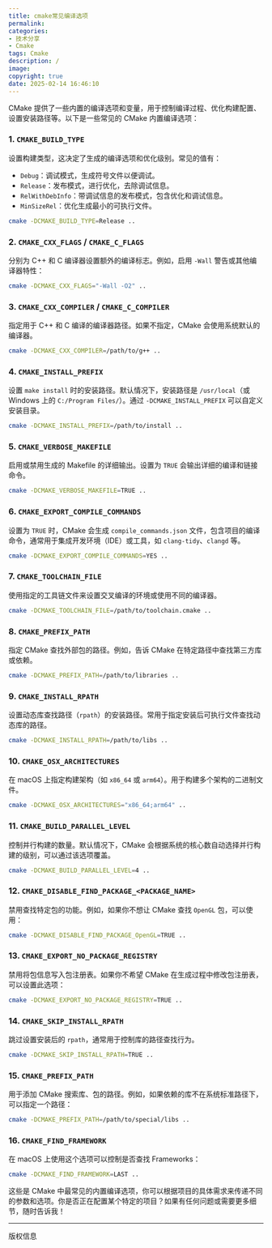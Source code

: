 ```yaml
---
title: cmake常见编译选项
permalink: 
categories: 
- 技术分享
- Cmake
tags: Cmake
description: /
image: 
copyright: true   
date: 2025-02-14 16:46:10
---
```


CMake 提供了一些内置的编译选项和变量，用于控制编译过程、优化构建配置、设置安装路径等。以下是一些常见的 CMake 内置编译选项：

### 1. **`CMAKE_BUILD_TYPE`**

<!--more-->

   设置构建类型，这决定了生成的编译选项和优化级别。常见的值有：
   - `Debug`：调试模式，生成符号文件以便调试。
   - `Release`：发布模式，进行优化，去除调试信息。
   - `RelWithDebInfo`：带调试信息的发布模式，包含优化和调试信息。
   - `MinSizeRel`：优化生成最小的可执行文件。

   ```bash
   cmake -DCMAKE_BUILD_TYPE=Release ..
   ```

### 2. **`CMAKE_CXX_FLAGS` / `CMAKE_C_FLAGS`**
   分别为 C++ 和 C 编译器设置额外的编译标志。例如，启用 `-Wall` 警告或其他编译器特性：
   
   ```bash
   cmake -DCMAKE_CXX_FLAGS="-Wall -O2" ..
   ```

### 3. **`CMAKE_CXX_COMPILER` / `CMAKE_C_COMPILER`**
   指定用于 C++ 和 C 编译的编译器路径。如果不指定，CMake 会使用系统默认的编译器。

   ```bash
   cmake -DCMAKE_CXX_COMPILER=/path/to/g++ ..
   ```

### 4. **`CMAKE_INSTALL_PREFIX`**
   设置 `make install` 时的安装路径。默认情况下，安装路径是 `/usr/local`（或 Windows 上的 `C:/Program Files/`）。通过 `-DCMAKE_INSTALL_PREFIX` 可以自定义安装目录。

   ```bash
   cmake -DCMAKE_INSTALL_PREFIX=/path/to/install ..
   ```

### 5. **`CMAKE_VERBOSE_MAKEFILE`**
   启用或禁用生成的 Makefile 的详细输出。设置为 `TRUE` 会输出详细的编译和链接命令。

   ```bash
   cmake -DCMAKE_VERBOSE_MAKEFILE=TRUE ..
   ```

### 6. **`CMAKE_EXPORT_COMPILE_COMMANDS`**
   设置为 `TRUE` 时，CMake 会生成 `compile_commands.json` 文件，包含项目的编译命令，通常用于集成开发环境（IDE）或工具，如 `clang-tidy`、`clangd` 等。

   ```bash
   cmake -DCMAKE_EXPORT_COMPILE_COMMANDS=YES ..
   ```

### 7. **`CMAKE_TOOLCHAIN_FILE`**
   使用指定的工具链文件来设置交叉编译的环境或使用不同的编译器。

   ```bash
   cmake -DCMAKE_TOOLCHAIN_FILE=/path/to/toolchain.cmake ..
   ```

### 8. **`CMAKE_PREFIX_PATH`**
   指定 CMake 查找外部包的路径。例如，告诉 CMake 在特定路径中查找第三方库或依赖。

   ```bash
   cmake -DCMAKE_PREFIX_PATH=/path/to/libraries ..
   ```

### 9. **`CMAKE_INSTALL_RPATH`**
   设置动态库查找路径（`rpath`）的安装路径。常用于指定安装后可执行文件查找动态库的路径。

   ```bash
   cmake -DCMAKE_INSTALL_RPATH=/path/to/libs ..
   ```

### 10. **`CMAKE_OSX_ARCHITECTURES`**
   在 macOS 上指定构建架构（如 `x86_64` 或 `arm64`）。用于构建多个架构的二进制文件。

   ```bash
   cmake -DCMAKE_OSX_ARCHITECTURES="x86_64;arm64" ..
   ```

### 11. **`CMAKE_BUILD_PARALLEL_LEVEL`**
   控制并行构建的数量。默认情况下，CMake 会根据系统的核心数自动选择并行构建的级别，可以通过该选项覆盖。

   ```bash
   cmake -DCMAKE_BUILD_PARALLEL_LEVEL=4 ..
   ```

### 12. **`CMAKE_DISABLE_FIND_PACKAGE_<PACKAGE_NAME>`**
   禁用查找特定包的功能。例如，如果你不想让 CMake 查找 `OpenGL` 包，可以使用：

   ```bash
   cmake -DCMAKE_DISABLE_FIND_PACKAGE_OpenGL=TRUE ..
   ```

### 13. **`CMAKE_EXPORT_NO_PACKAGE_REGISTRY`**
   禁用将包信息写入包注册表。如果你不希望 CMake 在生成过程中修改包注册表，可以设置此选项：

   ```bash
   cmake -DCMAKE_EXPORT_NO_PACKAGE_REGISTRY=TRUE ..
   ```

### 14. **`CMAKE_SKIP_INSTALL_RPATH`**
   跳过设置安装后的 `rpath`，通常用于控制库的路径查找行为。

   ```bash
   cmake -DCMAKE_SKIP_INSTALL_RPATH=TRUE ..
   ```

### 15. **`CMAKE_PREFIX_PATH`**
   用于添加 CMake 搜索库、包的路径。例如，如果依赖的库不在系统标准路径下，可以指定一个路径：

   ```bash
   cmake -DCMAKE_PREFIX_PATH=/path/to/special/libs ..
   ```

### 16. **`CMAKE_FIND_FRAMEWORK`**
   在 macOS 上使用这个选项可以控制是否查找 Frameworks：

   ```bash
   cmake -DCMAKE_FIND_FRAMEWORK=LAST ..
   ```

这些是 CMake 中最常见的内置编译选项，你可以根据项目的具体需求来传递不同的参数和选项。你是否正在配置某个特定的项目？如果有任何问题或需要更多细节，随时告诉我！

<hr />
版权信息